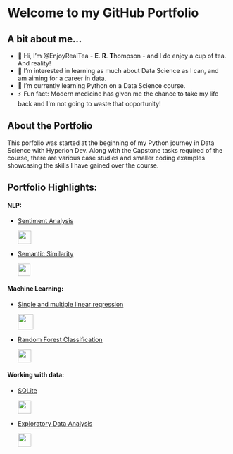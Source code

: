 # Welcome to my GitHub Portfolio

## A bit about me...
- 👋 Hi, I’m @EnjoyRealTea - **E**. **R**. **T**hompson - and I do enjoy a cup of tea. And reality!
- 👀 I’m interested in learning as much about Data Science as I can, and am aiming for a career in data.
- 🌱 I’m currently learning Python on a Data Science course.
- ⚡ Fun fact:  Modern medicine has given me the chance to take my life back and I'm not going to waste that opportunity!


## About the Portfolio

This porfolio was started at the beginning of my Python journey in Data Science with Hyperion Dev.
Along with the Capstone tasks required of the course, there are various case studies and smaller coding examples showcasing the skills I have gained over the course.

## Portfolio Highlights:
#### NLP:
- [Sentiment Analysis](https://github.com/EnjoyRealTea/finalCapstone)

  <img src="https://github.com/EnjoyRealTea/EnjoyRealTea/assets/153746885/8d7a828d-c98f-466e-b56f-fb0aaf6222dc" height="30">

- [Semantic Similarity](https://github.com/EnjoyRealTea/bytematch-case-study)

  <img src="https://github.com/EnjoyRealTea/EnjoyRealTea/assets/153746885/739187e8-ee20-4808-92f7-1372a71d891a" height="28">
#### Machine Learning:
- [Single and multiple linear regression](https://github.com/EnjoyRealTea/data-science-example-projects/tree/main/Linear%20Regression)
  
  <img src="https://github.com/EnjoyRealTea/EnjoyRealTea/assets/153746885/8e29691c-6e39-44a1-89eb-7d0007dac570" height="35">
- [Random Forest Classification](https://github.com/EnjoyRealTea/predictive-maintenance)
  
  <img src="https://github.com/EnjoyRealTea/EnjoyRealTea/assets/153746885/7a60d6db-d04f-493c-a770-a1df526ef51e" height="30">
#### Working with data:
- [SQLite](https://github.com/EnjoyRealTea/Library-study-with-SQL)
  
  <img src="https://github.com/EnjoyRealTea/EnjoyRealTea/assets/153746885/029a73ba-a89c-4541-b9f6-03d995d4577a" height="30">
- [Exploratory Data Analysis](https://github.com/EnjoyRealTea/data-science-example-projects/tree/main/Exploratory%20Data%20Analysis)
  
  <img src="https://github.com/EnjoyRealTea/EnjoyRealTea/assets/153746885/3526aa9e-0166-44b1-ab7a-1a111ffc3f28" height="30">



<!---
 - 📫 You can find me on LinkedIn
--->
